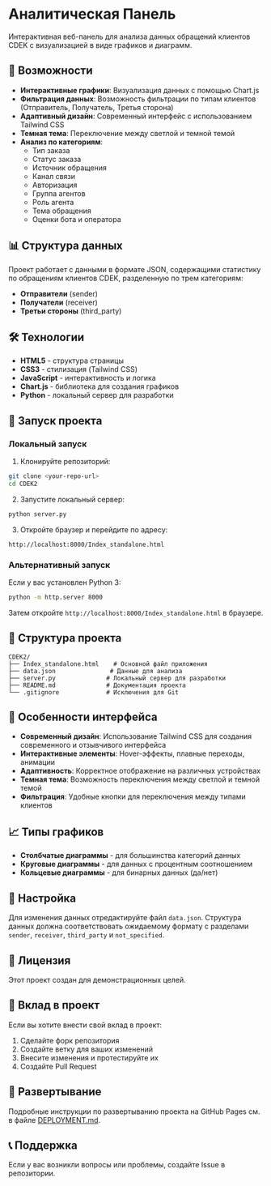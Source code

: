 # Аналитическая Панель

Интерактивная веб-панель для анализа данных обращений клиентов CDEK с визуализацией в виде графиков и диаграмм.

## 🚀 Возможности

- **Интерактивные графики**: Визуализация данных с помощью Chart.js
- **Фильтрация данных**: Возможность фильтрации по типам клиентов (Отправитель, Получатель, Третья сторона)
- **Адаптивный дизайн**: Современный интерфейс с использованием Tailwind CSS
- **Темная тема**: Переключение между светлой и темной темой
- **Анализ по категориям**: 
  - Тип заказа
  - Статус заказа
  - Источник обращения
  - Канал связи
  - Авторизация
  - Группа агентов
  - Роль агента
  - Тема обращения
  - Оценки бота и оператора

## 📊 Структура данных

Проект работает с данными в формате JSON, содержащими статистику по обращениям клиентов CDEK, разделенную по трем категориям:
- **Отправители** (sender)
- **Получатели** (receiver) 
- **Третьи стороны** (third_party)

## 🛠 Технологии

- **HTML5** - структура страницы
- **CSS3** - стилизация (Tailwind CSS)
- **JavaScript** - интерактивность и логика
- **Chart.js** - библиотека для создания графиков
- **Python** - локальный сервер для разработки

## 🚀 Запуск проекта

### Локальный запуск

1. Клонируйте репозиторий:
```bash
git clone <your-repo-url>
cd CDEK2
```

2. Запустите локальный сервер:
```bash
python server.py
```

3. Откройте браузер и перейдите по адресу:
```
http://localhost:8000/Index_standalone.html
```

### Альтернативный запуск

Если у вас установлен Python 3:
```bash
python -m http.server 8000
```

Затем откройте `http://localhost:8000/Index_standalone.html` в браузере.

## 📁 Структура проекта

```
CDEK2/
├── Index_standalone.html    # Основной файл приложения
├── data.json               # Данные для анализа
├── server.py              # Локальный сервер для разработки
├── README.md              # Документация проекта
└── .gitignore             # Исключения для Git
```

## 🎨 Особенности интерфейса

- **Современный дизайн**: Использование Tailwind CSS для создания современного и отзывчивого интерфейса
- **Интерактивные элементы**: Hover-эффекты, плавные переходы, анимации
- **Адаптивность**: Корректное отображение на различных устройствах
- **Темная тема**: Возможность переключения между светлой и темной темой
- **Фильтрация**: Удобные кнопки для переключения между типами клиентов

## 📈 Типы графиков

- **Столбчатые диаграммы** - для большинства категорий данных
- **Круговые диаграммы** - для данных с процентным соотношением
- **Кольцевые диаграммы** - для бинарных данных (да/нет)

## 🔧 Настройка

Для изменения данных отредактируйте файл `data.json`. Структура данных должна соответствовать ожидаемому формату с разделами `sender`, `receiver`, `third_party` и `not_specified`.

## 📝 Лицензия

Этот проект создан для демонстрационных целей.

## 🤝 Вклад в проект

Если вы хотите внести свой вклад в проект:
1. Сделайте форк репозитория
2. Создайте ветку для ваших изменений
3. Внесите изменения и протестируйте их
4. Создайте Pull Request

## 🚀 Развертывание

Подробные инструкции по развертыванию проекта на GitHub Pages см. в файле [DEPLOYMENT.md](DEPLOYMENT.md).

## 📞 Поддержка

Если у вас возникли вопросы или проблемы, создайте Issue в репозитории.

